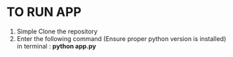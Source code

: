 # TO RUN APP 
1. Simple Clone the repository
1. Enter the following command (Ensure proper python version is installed) in terminal : **python app.py**
 
